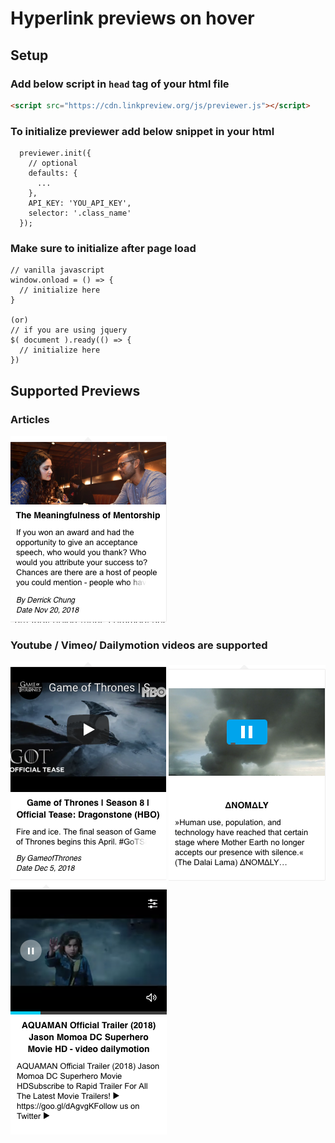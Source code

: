 # Hyperlink previews on hover

## Setup

### Add below script in `head` tag of your html file

```html
<script src="https://cdn.linkpreview.org/js/previewer.js"></script>
```

### To initialize previewer add below snippet in your html

```JS
  previewer.init({
    // optional
    defaults: {
      ...
    },
    API_KEY: 'YOU_API_KEY',
    selector: '.class_name'
  });
```

### Make sure to initialize after page load

```JS
// vanilla javascript
window.onload = () => {
  // initialize here
}

(or)
// if you are using jquery
$( document ).ready(() => {
  // initialize here
})
```

## Supported Previews

### Articles

![1](./images/1.png)

### Youtube / Vimeo/ Dailymotion videos are supported

![Youtube](./images/3.png) ![Vimeo](./images/4.png) ![Dailymotion](./images/5.png) 